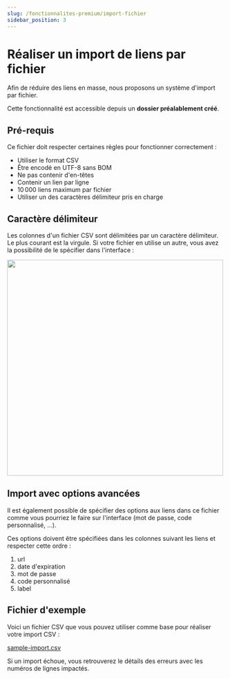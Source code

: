 ```yaml
---
slug: /fonctionnalites-premium/import-fichier
sidebar_position: 3
---
```


# Réaliser un import de liens par fichier

Afin de réduire des liens en masse, nous proposons un système d'import par fichier.

Cette fonctionnalité est accessible depuis un **dossier préalablement créé**.

## Pré-requis

Ce fichier doit respecter certaines règles pour fonctionner correctement :

- Utiliser le format CSV
- Être encodé en UTF-8 sans BOM
- Ne pas contenir d'en-têtes
- Contenir un lien par ligne
- 10 000 liens maximum par fichier
- Utiliser un des caractères délimiteur pris en charge

## Caractère délimiteur

Les colonnes d'un fichier CSV sont délimitées par un caractère délimiteur.
Le plus courant est la virgule. Si votre fichier en utilise un autre, vous avez la possibilité de le spécifier dans l'interface :

<img src="/img/docs/import/delimiter.png" width="500" />

## Import avec options avancées

Il est également possible de spécifier des options aux liens dans ce fichier comme vous pourriez le faire sur l'interface (mot de passe, code personnalisé, ...).

Ces options doivent être spécifiées dans les colonnes suivant les liens et respecter cette ordre :

1. url
2. date d'expiration
3. mot de passe
4. code personnalisé
5. label

## Fichier d'exemple

Voici un fichier CSV que vous pouvez utiliser comme base pour réaliser votre import CSV :

[sample-import.csv](/csv/import/sample-import.csv)

Si un import échoue, vous retrouverez le détails des erreurs avec les numéros de lignes impactés.